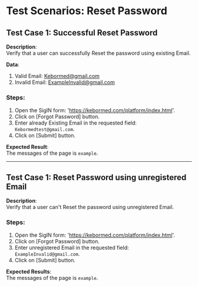 # Test Scenarios: Reset Password

## Test Case 1: Successful Reset Password

**Description**:  
Verify that a user can successfully Reset the password using existing Email.

**Data**: 
1. Valid Email: Kebormed@gmail.com
2. Invalid Email: ExampleInvalid@gmail.com

### Steps:
1. Open the SigIN form: 'https://kebormed.com/platform/index.html'.
2. Click on [Forgot Password] button.
3. Enter already Existing Email in the requested field: `Kebormedtest@gmail.com`.
4. Click on [Submit] button.

**Expected Result**:  
The messages of the page is `example`.

---

## Test Case 1: Reset Password using unregistered Email

**Description**:  
Verify that a user can't Reset the password using unregistered Email.

### Steps:
1. Open the SigIN form: 'https://kebormed.com/platform/index.html'.
2. Click on [Forgot Password] button.
3. Enter unregistered Email in the requested field: `ExampleInvalid@gmail.com`.
4. Click on [Submit] button.

**Expected Results**:  
The messages of the page is `example`.